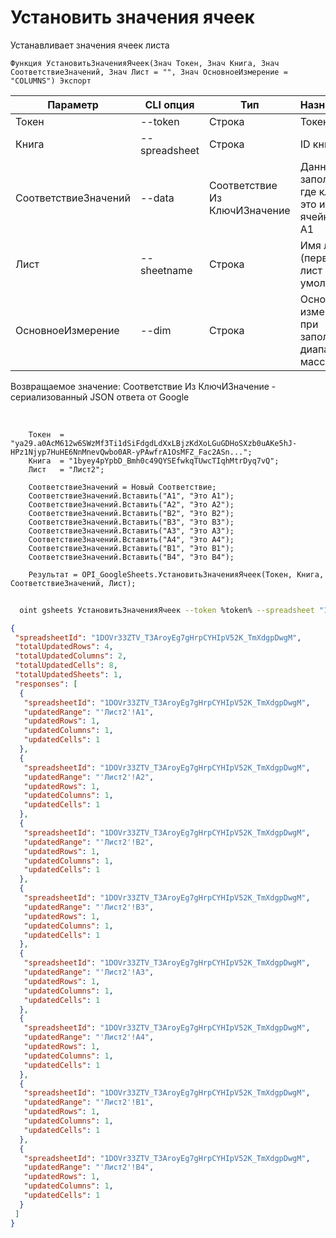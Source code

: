 ﻿---
sidebar_position: 1
---

# Установить значения ячеек
 Устанавливает значения ячеек листа



`Функция УстановитьЗначенияЯчеек(Знач Токен, Знач Книга, Знач СоответствиеЗначений, Знач Лист = "", Знач ОсновноеИзмерение = "COLUMNS") Экспорт`

  | Параметр | CLI опция | Тип | Назначение |
  |-|-|-|-|
  | Токен | --token | Строка | Токен |
  | Книга | --spreadsheet | Строка | ID книги |
  | СоответствиеЗначений | --data | Соответствие Из КлючИЗначение | Данные заполнения, где ключ это имя ячейки вида A1 |
  | Лист | --sheetname | Строка | Имя листа (первый лист по умолчанию) |
  | ОсновноеИзмерение | --dim | Строка | Основное измерение при заполнении диапазона массивом |

  
  Возвращаемое значение:   Соответствие Из КлючИЗначение - сериализованный JSON ответа от Google

<br/>




```bsl title="Пример кода"
    Токен  = "ya29.a0AcM612w6SWzMf3Ti1dSiFdgdLdXxLBjzKdXoLGuGDHoSXzb0uAKe5hJ-HPz1Njyp7HuHE6NnMnevQwbo0AR-yPAwfrA1OsMFZ_Fac2ASn...";
    Книга  = "1byey4pYpbD_Bmh0c49QYSEfwkqTUwcTIqhMtrDyq7vQ";
    Лист   = "Лист2";

    СоответствиеЗначений = Новый Соответствие;
    СоответствиеЗначений.Вставить("A1", "Это A1");
    СоответствиеЗначений.Вставить("A2", "Это A2");
    СоответствиеЗначений.Вставить("B2", "Это B2");
    СоответствиеЗначений.Вставить("B3", "Это B3");
    СоответствиеЗначений.Вставить("A3", "Это A3");
    СоответствиеЗначений.Вставить("A4", "Это A4");
    СоответствиеЗначений.Вставить("B1", "Это B1");
    СоответствиеЗначений.Вставить("B4", "Это B4");

    Результат = OPI_GoogleSheets.УстановитьЗначенияЯчеек(Токен, Книга, СоответствиеЗначений, Лист);
```



```sh title="Пример команды CLI"
    
  oint gsheets УстановитьЗначенияЯчеек --token %token% --spreadsheet "1Pu07Y5UiGVfW4fqfP7tcSQtdSX_2wdm2Ih23zlxJJwc" --data %data% --sheetname "Лист2" --dim %dim%

```

```json title="Результат"
{
 "spreadsheetId": "1DOVr33ZTV_T3AroyEg7gHrpCYHIpV52K_TmXdgpDwgM",
 "totalUpdatedRows": 4,
 "totalUpdatedColumns": 2,
 "totalUpdatedCells": 8,
 "totalUpdatedSheets": 1,
 "responses": [
  {
   "spreadsheetId": "1DOVr33ZTV_T3AroyEg7gHrpCYHIpV52K_TmXdgpDwgM",
   "updatedRange": "'Лист2'!A1",
   "updatedRows": 1,
   "updatedColumns": 1,
   "updatedCells": 1
  },
  {
   "spreadsheetId": "1DOVr33ZTV_T3AroyEg7gHrpCYHIpV52K_TmXdgpDwgM",
   "updatedRange": "'Лист2'!A2",
   "updatedRows": 1,
   "updatedColumns": 1,
   "updatedCells": 1
  },
  {
   "spreadsheetId": "1DOVr33ZTV_T3AroyEg7gHrpCYHIpV52K_TmXdgpDwgM",
   "updatedRange": "'Лист2'!B2",
   "updatedRows": 1,
   "updatedColumns": 1,
   "updatedCells": 1
  },
  {
   "spreadsheetId": "1DOVr33ZTV_T3AroyEg7gHrpCYHIpV52K_TmXdgpDwgM",
   "updatedRange": "'Лист2'!B3",
   "updatedRows": 1,
   "updatedColumns": 1,
   "updatedCells": 1
  },
  {
   "spreadsheetId": "1DOVr33ZTV_T3AroyEg7gHrpCYHIpV52K_TmXdgpDwgM",
   "updatedRange": "'Лист2'!A3",
   "updatedRows": 1,
   "updatedColumns": 1,
   "updatedCells": 1
  },
  {
   "spreadsheetId": "1DOVr33ZTV_T3AroyEg7gHrpCYHIpV52K_TmXdgpDwgM",
   "updatedRange": "'Лист2'!A4",
   "updatedRows": 1,
   "updatedColumns": 1,
   "updatedCells": 1
  },
  {
   "spreadsheetId": "1DOVr33ZTV_T3AroyEg7gHrpCYHIpV52K_TmXdgpDwgM",
   "updatedRange": "'Лист2'!B1",
   "updatedRows": 1,
   "updatedColumns": 1,
   "updatedCells": 1
  },
  {
   "spreadsheetId": "1DOVr33ZTV_T3AroyEg7gHrpCYHIpV52K_TmXdgpDwgM",
   "updatedRange": "'Лист2'!B4",
   "updatedRows": 1,
   "updatedColumns": 1,
   "updatedCells": 1
  }
 ]
}
```
